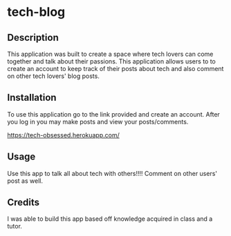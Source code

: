 # tech-blog

## Description

This application was built to create a space where tech lovers can come together and talk about their passions. This application allows users to to create an account to keep track of their posts about tech and also comment on other tech lovers' blog posts.

## Installation

To use this application go to the link provided and create an account. After you log in you may make posts and view your posts/comments. 

https://tech-obsessed.herokuapp.com/

## Usage 

Use this app to talk all about tech with others!!!! Comment on other users' post as well. 


## Credits 

I was able to build this app based off knowledge acquired in class and a tutor.